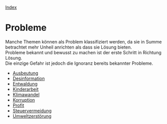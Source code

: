 [Index](index.html)   

# Probleme

Manche Themen können als Problem klassifiziert werden, da sie in Summe betrachtet mehr Unheil anrichten als dass sie Lösung bieten.   
Probleme bekannt und bewusst zu machen ist der erste Schritt in Richtung Lösung.   
Die einzige Gefahr ist jedoch die Ignoranz bereits bekannter Probleme.   

* [Ausbeutung](thema/ausbeutung.html)
* [Desinformation](thema/desinformation.html)
* [Entwaldung](thema/entwaldung.html)
* [Kinderarbeit](thema/kinderarbeit.html)
* [Klimawandel](thema/klimawandel.html)
* [Korruption](thema/korruption.html)
* [Profit](thema/profit.html)
* [Steuervermeidung](thema/steuervermeidung.html)
* [Umweltzerstörung](thema/umweltzerstoerung.html)
